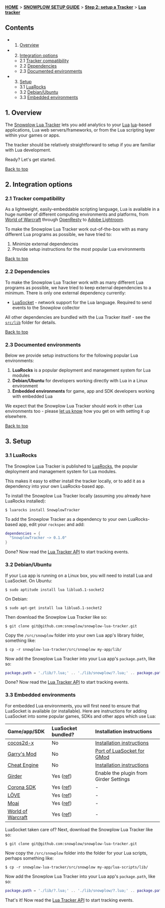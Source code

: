 <a name="top" />

[**HOME**](Home) > [**SNOWPLOW SETUP GUIDE**](Setting-up-Snowplow) > [**Step 2: setup a Tracker**](Setting-up-a-Tracker) > [**Lua tracker**](Lua-tracker-setup)

## Contents

- 1. [Overview](#overview)  
- 2. [Integration options](#integration-options)
  - 2.1 [Tracker compatibility](#compatibility)  
  - 2.2 [Dependencies](#dependencies)  
  - 2.3 [Documented environments](#documented-envs)  
- 3. [Setup](#setup)
  - 3.1 [LuaRocks](#luarocks)
  - 3.2 [Debian/Ubuntu](#deb-ubuntu)
  - 3.3 [Embedded environments](#embed-envs)

<a name="overview" />

## 1. Overview

The [Snowplow Lua Tracker](https://github.com/snowplow/snowplow-lua-tracker) lets you add analytics to your [Lua] [lua]-based applications, Lua web servers/frameworks, or from the Lua scripting layer within your games or apps.

The tracker should be relatively straightforward to setup if you are familiar with Lua development.

Ready? Let's get started.

[Back to top](#top)

<a name="integration-options" />

## 2. Integration options

### 2.1 Tracker compatibility

As a lightweight, easily-embeddable scripting language, Lua is available in a huge number of different computing environments and platforms, from [World of Warcraft][wow] through [OpenResty][openresty] to [Adobe Lightroom][lightroom].

To make the Snowplow Lua Tracker work out-of-the-box with as many different Lua programs as possible, we have tried to:

1. Minimize external dependencies
2. Provide setup instructions for the most popular Lua environments

[Back to top](#top)

<a name="dependencies" />

### 2.2 Dependencies

To make the Snowplow Lua Tracker work with as many different Lua programs as possible, we have tried to keep external dependencies to a minimum. There is only one external dependency currently:

* [LuaSocket][luasocket] - network support for the Lua language. Required to send events to the Snowplow collector

All other dependencies are bundled with the Lua Tracker itself - see the [`src/lib`][tracker-lib] folder for details.

[Back to top](#top)

<a name="documented-envs" />

### 2.3 Documented environments

Below we provide setup instructions for the following popular Lua environments:

1. **LuaRocks** is a popular deployment and management system for Lua modules
2. **Debian/Ubuntu** for developers working directly with Lua in a Linux environment
3. **Embedded environments** for game, app and SDK developers working with embedded Lua

We expect that the Snowplow Lua Tracker should work in other Lua environments too - please [let us know](Talk-to-us) how you get on with setting it up elsewhere.

[Back to top](#top)

<a name="setup" />

## 3. Setup

<a name="luarocks" />

### 3.1 LuaRocks

The Snowplow Lua Tracker is published to [LuaRocks][luarocks], the popular deployment and management system for Lua modules.

This makes it easy to either install the tracker locally, or to add it as a dependency into your own LuaRocks-based app.

To install the Snowplow Lua Tracker locally (assuming you already have LuaRocks installed):

    $ luarocks install SnowplowTracker

To add the Snowplow Tracker as a dependency to your own LuaRocks-based app, edit your `rockspec` and add:

```lua
dependencies = {
  "SnowplowTracker ~> 0.1.0"
}
```

Done? Now read the [Lua Tracker API](Lua-Tracker) to start tracking events.

<a name="deb-ubuntu" />

### 3.2 Debian/Ubuntu

If your Lua app is running on a Linux box, you will need to install Lua and LuaSocket. On Ubuntu:

    $ sudo aptitude install lua liblua5.1-socket2

On Debian:

    $ sudo apt-get install lua liblua5.1-socket2

Then download the Snowplow Lua Tracker like so:

    $ git clone git@github.com:snowplow/snowplow-lua-tracker.git

Copy the `/src/snowplow` folder into your own Lua app's library folder, something like:

    $ cp -r snowplow-lua-tracker/src/snowplow my-app/lib/

Now add the Snowplow Lua Tracker into your Lua app's `package.path`, like so:

```lua
package.path = './lib/?.lua;' .. './lib/snowplow/?.lua;' .. package.path
```

Done? Now read the [Lua Tracker API](Lua-Tracker) to start tracking events.

<a name="embed-envs" />

### 3.3 Embedded environments

For embedded Lua environments, you will first need to ensure that LuaSocket is available (or installable). Here are instructions for adding LuaSocket into some popular games, SDKs and other apps which use Lua:

| **Game/app/SDK**              | **LuaSocket bundled?**      | **Installation instructions**                     | 
|:------------------------------|:----------------------------|:--------------------------------------------------|
| [cocos2d-x][cocos2d-x]       | No                          | [Installation instructions][cocos2d-x-socket]    |
| [Garry's Mod][gmod]          | No                          | [Port of LuaSocket for GMod][gmod-socket]        |
| [Cheat Engine][cheat-engine] | No                          | [Installation instructions][cheat-engine-socket] |
| [Girder][girder]             | Yes ([ref][girder-socket]) | Enable the plugin from Girder Settings            |
| [Corona SDK][corona-sdk]     | Yes ([ref][corona-sdk-socket]) | -            |
| [LÖVE][love]                 | Yes ([ref][love-socket])   | -                |
| [Moai][moai]                 | Yes ([ref][moai-socket])   | -                |
| [World of Warcraft][wow]     | Yes ([ref][wow-socket])    | -                |

LuaSocket taken care of? Next, download the Snowplow Lua Tracker like so:

    $ git clone git@github.com:snowplow/snowplow-lua-tracker.git

Now copy the `/src/snowplow` folder into the folder for your Lua scripts, perhaps something like:

    $ cp -r snowplow-lua-tracker/src/snowplow my-app/lua-scripts/lib/

Now add the Snowplow Lua Tracker into your Lua app's `package.path`, like so:

```lua
package.path = './lib/?.lua;' .. './lib/snowplow/?.lua;' .. package.path
```

That's it! Now read the [Lua Tracker API](Lua-Tracker) to start tracking events.

[lua]: http://www.lua.org/

[wow]: http://www.wowwiki.com/Lua
[openresty]: http://openresty.org/
[lightroom]: http://www.adobe.com/devnet/photoshoplightroom.html

[luasocket]: http://w3.impa.br/~diego/software/luasocket/

[luarocks]: http://luarocks.org/repositories/rocks/

[girder]: http://www.promixis.com/girder.php
[girder-socket]: http://www.promixis.com/forums/archive/index.php/t-8996.html

[corona-sdk]: http://www.coronalabs.com/products/corona-sdk/
[corona-sdk-socket]: http://docs.coronalabs.com/api/library/socket/index.html

[cocos2d-x]: http://www.cocos2d-x.org/
[cocos2d-x-socket]: http://www.cocos2d-x.org/boards/11/topics/6348

[wow-socket]: http://lua-users.org/wiki/WorldOfWarcraft

[love]: https://love2d.org/
[love-socket]: https://love2d.org/wiki/Tutorial:Networking_with_UDP

[gmod]: http://www.garrysmod.com/
[gmod-socket]: http://www.facepunch.com/showthread.php?t=495940

[cheat-engine]: http://www.cheatengine.org/
[cheat-engine-socket]: http://forum.cheatengine.org/viewtopic.php?p=5311723&sid=af40d179e4af12591d03ef49e6792e5c

[moai]: http://getmoai.com/
[moai-socket]: https://github.com/moai/moai-dev/tree/master/3rdparty/luasocket-2.0.2/samples

[tracker-lib]: https://github.com/snowplow/snowplow-lua-tracker/tree/master/src/snowplow/lib